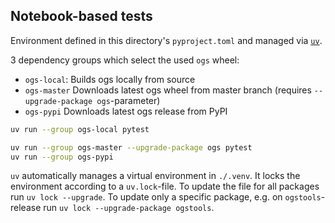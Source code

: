## Notebook-based tests

Environment defined in this directory's `pyproject.toml` and managed via [`uv`](https://github.com/astral-sh/uv).

3 dependency groups which select the used `ogs` wheel:

- `ogs-local`: Builds ogs locally from source
- `ogs-master` Downloads latest ogs wheel from master branch (requires `--upgrade-package ogs`-parameter)
- `ogs-pypi` Downloads latest ogs release from PyPI

```bash
uv run --group ogs-local pytest

uv run --group ogs-master --upgrade-package ogs pytest
uv run --group ogs-pypi
```

`uv` automatically manages a virtual environment in `./.venv`. It locks the environment according to a `uv.lock`-file. To update the file for all packages run `uv lock --upgrade`. To update only a specific package, e.g. on `ogstools`-release run `uv lock --upgrade-package ogstools`.
